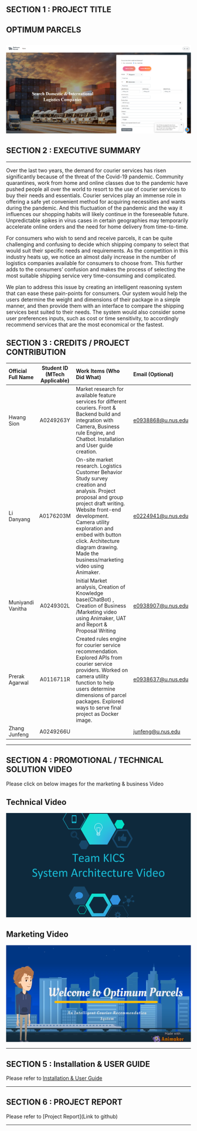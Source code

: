 ## SECTION 1 : PROJECT TITLE

## OPTIMUM PARCELS
![Front Page](https://github.com/SionsML/IRS-PM-2022-01-29-IS04PT-KICS-Optimum_Parcels/blob/master/Micellaneous/KICS_Front_Page.PNG)
---

## SECTION 2 : EXECUTIVE SUMMARY
---
Over the last two years, the demand for courier services has risen significantly because of the threat of the Covid-19 pandemic. Community quarantines, work from home and online classes due to the pandemic have pushed people all over the world to resort to the use of courier services to buy their needs and essentials. Courier services play an immense role in offering a safe yet convenient method for acquiring necessities and wants during the pandemic. And this fluctuation of the pandemic and the way it influences our shopping habits will likely continue in the foreseeable future. Unpredictable spikes in virus cases in certain geographies may temporarily accelerate online orders and the need for home delivery from time-to-time.

For consumers who wish to send and receive parcels, it can be quite challenging and confusing to decide which shipping company to select that would suit their specific needs and requirements. As the competition in this industry heats up, we notice an almost daily increase in the number of logistics companies available for consumers to choose from. This further adds to the consumers’ confusion and makes the process of selecting the most suitable shipping service very time-consuming and complicated.

We plan to address this issue by creating an intelligent reasoning system that can ease these pain-points for consumers. Our system would help the users determine the weight and dimensions of their package in a simple manner, and then provide them with an interface to compare the shipping services best suited to their needs. The system would also consider some user preferences inputs, such as cost or time sensitivity, to accordingly recommend services that are the most economical or the fastest.


## SECTION 3 : CREDITS / PROJECT CONTRIBUTION

| Official Full Name | Student ID (MTech Applicable) | Work Items (Who Did What)                                    | Email (Optional)      |
| :----------------- | :---------------------------: | :----------------------------------------------------------- | :-------------------- |
| Hwang Sion         |           A0249263Y           | Market research for available feature services for different couriers. Front & Backend build and integration with Camera, Business rule Engine, and Chatbot. Installation and User guide creation. |  e0938868@u.nus.edu   |
| Li Danyang         |           A0176203M           | On-site market research. Logistics Customer Behavior Study survey creation and analysis. Project proposal and group project draft writing.  Website front-end development. Camera utility exploration and embed with button click. Architecture diagram drawing. Made the business/marketing video using Animaker. |  e0224941@u.nus.edu   |
| Muniyandi Vanitha  |           A0249302L    		 | Initial Market analysis, Creation of Knowledge base(ChatBot) , Creation of Business /Marketing video using Animaker, UAT and Report & Proposal Writing |  e0938907@u.nus.edu   |
| Prerak Agarwal     |           A0116711R           | Created rules engine for courier service recommendation. Explored APIs from courier service providers. Worked on camera utility function to help users determine dimensions of parcel packages. Explored ways to serve final project as Docker image.|  e0938637@u.nus.edu   |
| Zhang Junfeng      |           A0249266U           |                                                              |  junfeng@u.nus.edu    |

---

## SECTION 4 : PROMOTIONAL / TECHNICAL SOLUTION VIDEO
Please click on below images for the marketing & business Video 


## Technical Video
[![Technical Video](https://github.com/SionsML/IRS-PM-2022-01-29-IS04PT-KICS-Optimum_Parcels/blob/master/Micellaneous/KICS_System_Architecture.PNG)]()

## Marketing Video
[![Marketing Video](https://github.com/SionsML/IRS-PM-2022-01-29-IS04PT-KICS-Optimum_Parcels/blob/master/Micellaneous/KICS_Marketing_Video.PNG)](https://www.youtube.com/watch?v=bjEnNhT_x2g)


---

## SECTION 5 : Installation & USER GUIDE 
Please refer to [Installation & User Guide](https://github.com/SionsML/IRS-PM-2022-01-29-IS04PT-KICS-Optimum_Parcels/blob/master/ProjectReport/Installation%20%26%20User%20Guide_Team%20KICS.docx)

---

## SECTION 6 : PROJECT REPORT 
Please refer to [Project Report](Link to github)

---
